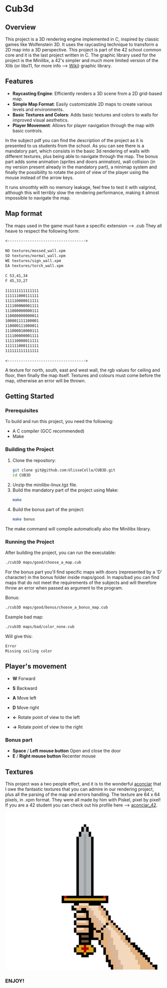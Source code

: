 # Cub3d

## Overview
This project is a 3D rendering engine implemented in C, inspired by classic games like Wolfenstein 3D. It uses the raycasting technique to transform a 2D map into a 3D perspective. This project is part of the 42 school common core and it is the last project written in C. The graphic library used for the project is the Minilibx, a 42's simpler and much more limited version of the Xlib (or libx11, for more info --> [Wiki](https://en.wikipedia.org/wiki/Xlib)) graphic library.

## Features
- **Raycasting Engine**: Efficiently renders a 3D scene from a 2D grid-based map.
- **Simple Map Format**: Easily customizable 2D maps to create various levels and environments.
- **Basic Textures and Colors**: Adds basic textures and colors to walls for improved visual aesthetics.
- **Player Movement**: Allows for player navigation through the map with basic controls.

In the subject pdf you can find the description of the project as it is presented to us students from the school.
As you can see there is a mandatory part, which consists in the basic 3d rendering of walls with different textures, plus being able to navigate through the map.
The bonus part adds some animation (sprites and doors animation), wall collision (in my version present already in the mandatory part), a minimap system and finally the possibility to rotate the point of view of the player using the mouse instead of the arrow keys.

It runs smoothly with no memory leakage, feel free to test it with valgrind, although this will terribly slow the rendering performance, making it almost impossible to navigate the map.

## Map format

The maps used in the game must have a specific extension --> .cub
They all heave to respect the following form:
```
<----------------------------------->

NO textures/mossed_wall.xpm
SO textures/normal_wall.xpm
WE textures/sign_wall.xpm
EA textures/torch_wall.xpm

C 53,41,34
F 45,33,27

111111111111111
111111000111111
111110000011111
1111000N0001111
111000000000111
110000000000011
100001111100001
110000111000011
111000010000111
111100000001111
111110000011111
111111000111111
111111111111111

<----------------------------------->
```
A texture for north, south, east and west wall, the rgb values for ceiling and floor, then finally the map itself.
Textures and colours must come before the map, otherwise an error will be thrown.

## Getting Started

### Prerequisites
To build and run this project, you need the following:
- A C compiler (GCC recommended)
- Make

### Building the Project
1. Clone the repository:
    ```sh
    git clone git@github.com:UlisseColla/CUB3D.git
    cd CUB3D
    ```
2. Unzip the minilibx-linux.tgz file.
3. Build the mandatory part of the project using Make:
    ```sh
    make
    ```
4. Build the bonus part of the project:
    ```sh
    make bonus
    ```
The make command will compile automatically also the Minilibx library.

### Running the Project
After building the project, you can run the executable:
```sh
./cub3D maps/good/choose_a_map.cub
```
For the bonus part you'll find specific maps with doors (represented by a 'D' character) in the bonus folder inside maps/good.
In maps/bad you can find maps that do not meet the requirements of the subjects and will therefore throw an error when passed as argument to the program.

Bonus:
```sh
./cub3D maps/good/bonus/choose_a_bonus_map.cub
```
Example bad map:
```sh
./cub3D maps/bad/color_none.cub
```
Will give this:
```
Error
Missing ceiling color
```

## Player's movement
- **W** Forward
- **S** Backward
- **A** Move left
- **D** Move right

- **<-** Rotate point of view to the left
- **->** Rotate point of view to the right

### Bonus part
- **Space** / **Left mouse button** Open and close the door
- **E** / **Right mouse button** Recenter mouse

## Textures

This project was a two people effort, and it is to the wonderful [aconciar](https://github.com/aconciar) that I owe the fantastic textures that you can admire in our rendering project, plus all the parsing of the map and errors handling. The texture are 64 x 64 pixels, in .xpm format. They were all made by him with Piskel, pixel by pixel! If you are a 42 student you can check out his profile here --> [aconciar_42](https://profile.intra.42.fr/users/aconciar).

![sprite_animation](textures/png/sprite_1.png)


### ENJOY!
